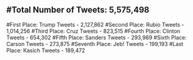 #Total Number of Tweets: 5,575,498 
---
#First Place: Trump Tweets - 2,127,862
#Second Place: Rubio Tweets - 1,014,256
#Third Place: Cruz Tweets - 823,515
#Fourth Place: Clinton Tweets - 654,302
#Fifth Place: Sanders Tweets - 293,989
#Sixth Place: Carson Tweets - 273,875
#Seventh Place: Jeb! Tweets - 199,193
#Last Place: Kasich Tweets - 189,472

